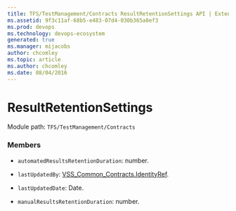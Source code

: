 ```yaml
---
title: TFS/TestManagement/Contracts ResultRetentionSettings API | Extensions for Azure DevOps Services
ms.assetid: 9f3c11af-68b5-e483-07d4-030b365a8ef3
ms.prod: devops
ms.technology: devops-ecosystem
generated: true
ms.manager: mijacobs
author: chcomley
ms.topic: article
ms.author: chcomley
ms.date: 08/04/2016
---
```


# ResultRetentionSettings

Module path: `TFS/TestManagement/Contracts`


### Members

* `automatedResultsRetentionDuration`: number. 

* `lastUpdatedBy`: [VSS_Common_Contracts.IdentityRef](../../../VSS/WebApi/Contracts/IdentityRef.md). 

* `lastUpdatedDate`: Date. 

* `manualResultsRetentionDuration`: number. 

